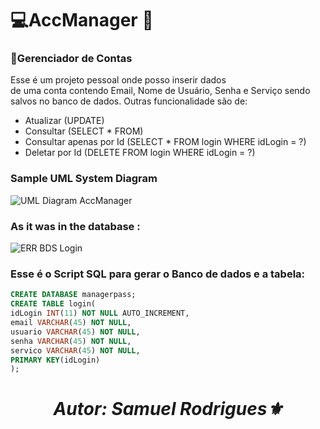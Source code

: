 
# :computer:AccManager :moyai:

### :dart:Gerenciador de Contas<br>
Esse é um projeto pessoal onde posso inserir dados<br>
de uma conta contendo Email, Nome de Usuário, Senha e Serviço sendo<br>
salvos no banco de dados. Outras funcionalidade são de:
- Atualizar (UPDATE)
- Consultar (SELECT * FROM)
- Consultar apenas por Id (SELECT * FROM login WHERE idLogin = ?)
- Deletar por Id (DELETE FROM login WHERE idLogin = ?)<br>
### Sample UML System Diagram<br> 
![UML Diagram AccManager](https://github.com/Samm-Rod/AccManager/assets/86389730/ca3da36d-fb67-4b58-9378-3aeaff15a6cd)<br>
### As it was in the database : 
![ERR BDS Login](https://github.com/Samm-Rod/AccManager/assets/86389730/80bff6e0-99c4-4c5f-9cdd-659f868062f1)<br>
### Esse é o Script SQL para gerar o Banco de dados e a tabela: 
```sql
CREATE DATABASE managerpass;
CREATE TABLE login(
idLogin INT(11) NOT NULL AUTO_INCREMENT,
email VARCHAR(45) NOT NULL,
usuario VARCHAR(45) NOT NULL,
senha VARCHAR(45) NOT NULL,
servico VARCHAR(45) NOT NULL,
PRIMARY KEY(idLogin)
);
```

*<h1 align = "center">Autor: Samuel Rodrigues:fleur_de_lis:</h1>*


